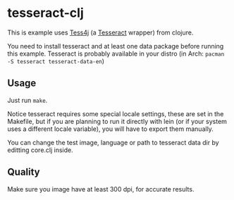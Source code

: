 # tesseract-clj

This is example uses [Tess4j](http://tess4j.sourceforge.net/) (a
[Tesseract](https://code.google.com/p/tesseract-ocr/) wrapper) from clojure.

You need to install tesseract and at least one data package before running this
example. Tesseract is probably available in your distro (in
Arch: `pacman -S tesseract tesseract-data-en`)

## Usage

Just run `make`.

Notice tesseract requires some special locale settings, these are set in the
Makefile, but if you are planning to run it directly with lein (or if your
system uses a different locale variable), you will have to export them manually.

You can change the test image, language or path to tesseract data dir by
editting core.clj inside.

## Quality

Make sure you image have at least 300 dpi, for accurate results.
